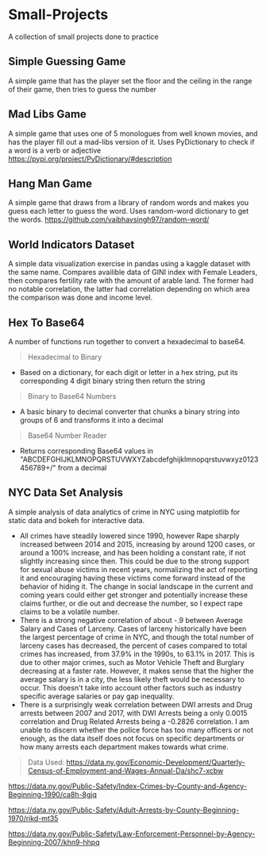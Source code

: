# Small-Projects

A collection of small projects done to practice

## Simple Guessing Game
A simple game that has the player set the floor and the ceiling in the range of their game, then tries to guess the number

## Mad Libs Game

A simple game that uses one of 5 monologues from well known movies, and has the player fill out a mad-libs version of it. Uses PyDictionary to check if a word is a verb or adjective https://pypi.org/project/PyDictionary/#description

## Hang Man Game

A simple game that draws from a library of random words and makes you guess each letter to guess the word. Uses random-word dictionary to get the words. https://github.com/vaibhavsingh97/random-word/

## World Indicators Dataset

A simple data visualization exercise in pandas using a kaggle dataset with the same name. Compares availible data of GINI index with Female Leaders, then compares fertility rate with the amount of arable land. The former had no notable correlation, the latter had correlation depending on which area the comparison was done and income level.

## Hex To Base64

A number of functions run together to convert a hexadecimal to base64.
>Hexadecimal to Binary
  - Based on a dictionary, for each digit or letter in a hex string, put its corresponding 4 digit binary string then return the string
  
>Binary to Base64 Numbers
  - A basic binary to decimal converter that chunks a binary string into groups of 6 and transforms it into a decimal
  
>Base64 Number Reader
  - Returns corresponding Base64 values in "ABCDEFGHIJKLMNOPQRSTUVWXYZabcdefghijklmnopqrstuvwxyz0123456789+/" from a decimal
  
## NYC Data Set Analysis
A simple analysis of data analytics of crime in NYC using matplotlib for static data and bokeh for interactive data. 
- All crimes have steadily lowered since 1990, however Rape sharply increased between 2014 and 2015, increasing by around 1200 cases, or around a 100% increase, and has been holding a constant rate, if not slightly increasing since then. This could be due to the strong support for sexual abuse victims in recent years, normalizing the act of reporting it and encouraging having these victims come forward instead of the behavior of hiding it. The change in social landscape in the current and coming years could either get stronger and potentially increase these claims further, or die out and decrease the number, so I expect rape claims to be a volatile number.
- There is a strong negative correlation of about -.9 between Average Salary and Cases of Larceny. Cases of larceny historically have been the largest percentage of crime in NYC, and though the total number of larceny cases has decreased, the percent of cases compared to total crimes has increased, from 37.9% in the 1990s, to 63.1% in 2017. This is due to other major crimes, such as Motor Vehicle Theft and Burglary decreasing at a faster rate. However, it makes sense that the higher the average salary is in a city, the less likely theft would be necessary to occur. This doesn't take into account other factors such as industry specific average salaries or pay gap inequality.
- There is a surprisingly weak correlation between DWI arrests and Drug arrests between 2007 and 2017, with DWI Arrests being a only 0.0015 correlation and Drug Related Arrests being a -0.2826 correlation. I am unable to discern whether the police force has too many officers or not enough, as the data itself does not focus on specific departments or how many arrests each department makes towards what crime.
>Data Used:
  https://data.ny.gov/Economic-Development/Quarterly-Census-of-Employment-and-Wages-Annual-Da/shc7-xcbw
  
  https://data.ny.gov/Public-Safety/Index-Crimes-by-County-and-Agency-Beginning-1990/ca8h-8gjq
  
  https://data.ny.gov/Public-Safety/Adult-Arrests-by-County-Beginning-1970/rikd-mt35
  
  https://data.ny.gov/Public-Safety/Law-Enforcement-Personnel-by-Agency-Beginning-2007/khn9-hhpq

